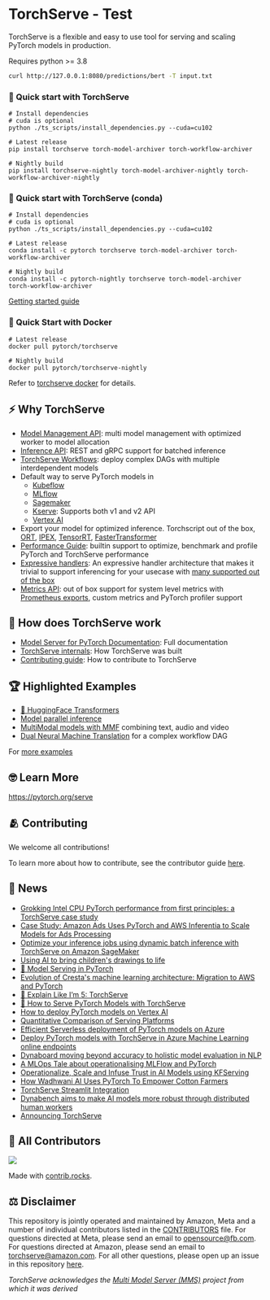 # TorchServe - Test

TorchServe is a flexible and easy to use tool for serving and scaling PyTorch models in production.

Requires python >= 3.8

```bash
curl http://127.0.0.1:8080/predictions/bert -T input.txt
```
### 🚀 Quick start with TorchServe

```
# Install dependencies
# cuda is optional
python ./ts_scripts/install_dependencies.py --cuda=cu102

# Latest release
pip install torchserve torch-model-archiver torch-workflow-archiver

# Nightly build
pip install torchserve-nightly torch-model-archiver-nightly torch-workflow-archiver-nightly
```

### 🚀 Quick start with TorchServe (conda)

```
# Install dependencies
# cuda is optional
python ./ts_scripts/install_dependencies.py --cuda=cu102

# Latest release
conda install -c pytorch torchserve torch-model-archiver torch-workflow-archiver

# Nightly build
conda install -c pytorch-nightly torchserve torch-model-archiver torch-workflow-archiver
```

[Getting started guide](docs/getting_started.md)

### 🐳 Quick Start with Docker

```
# Latest release
docker pull pytorch/torchserve

# Nightly build
docker pull pytorch/torchserve-nightly
```

Refer to [torchserve docker](docker/README.md) for details.

## ⚡ Why TorchServe
* [Model Management API](docs/management_api.md): multi model management with optimized worker to model allocation
* [Inference API](docs/inference_api.md): REST and gRPC support for batched inference
* [TorchServe Workflows](examples/Workflows/README.md): deploy complex DAGs with multiple interdependent models
* Default way to serve PyTorch models in
  * [Kubeflow](https://v0-5.kubeflow.org/docs/components/pytorchserving/)
  * [MLflow](https://github.com/mlflow/mlflow-torchserve)
  * [Sagemaker](https://aws.amazon.com/blogs/machine-learning/serving-pytorch-models-in-production-with-the-amazon-sagemaker-native-torchserve-integration/)
  * [Kserve](https://kserve.github.io/website/0.8/modelserving/v1beta1/torchserve/): Supports both v1 and v2 API
  * [Vertex AI](https://cloud.google.com/blog/topics/developers-practitioners/pytorch-google-cloud-how-deploy-pytorch-models-vertex-ai)
* Export your model for optimized inference. Torchscript out of the box, [ORT](https://discuss.pytorch.org/t/deploying-onnx-model-with-torchserve/97725/2), [IPEX](https://github.com/pytorch/serve/tree/master/examples/intel_extension_for_pytorch), [TensorRT](https://github.com/pytorch/serve/issues/1243), [FasterTransformer](https://github.com/pytorch/serve/tree/master/examples/FasterTransformer_HuggingFace_Bert)
* [Performance Guide](docs/performance_guide.md): builtin support to optimize, benchmark and profile PyTorch and TorchServe performance
* [Expressive handlers](CONTRIBUTING.md): An expressive handler architecture that makes it trivial to support inferencing for your usecase with [many supported out of the box](https://github.com/pytorch/serve/tree/master/ts/torch_handler)
* [Metrics API](docs/metrics.md): out of box support for system level metrics with [Prometheus exports](https://github.com/pytorch/serve/tree/master/examples/custom_metrics), custom metrics and PyTorch profiler support


## 🤔 How does TorchServe work
* [Model Server for PyTorch Documentation](docs/README.md): Full documentation
* [TorchServe internals](docs/internals.md): How TorchServe was built
* [Contributing guide](CONTRIBUTING.md): How to contribute to TorchServe


## 🏆 Highlighted Examples
* [🤗 HuggingFace Transformers](examples/Huggingface_Transformers)
* [Model parallel inference](examples/Huggingface_Transformers#model-parallelism)
* [MultiModal models with MMF](https://github.com/pytorch/serve/tree/master/examples/MMF-activity-recognition) combining text, audio and video
* [Dual Neural Machine Translation](examples/Workflows/nmt_transformers_pipeline) for a complex workflow DAG


For [more examples](examples/README.md)

## 🤓 Learn More
https://pytorch.org/serve


## 🫂 Contributing

We welcome all contributions!

To learn more about how to contribute, see the contributor guide [here](https://github.com/pytorch/serve/blob/master/CONTRIBUTING.md).

## 📰 News
* [Grokking Intel CPU PyTorch performance from first principles: a TorchServe case study](https://pytorch.org/tutorials/intermediate/torchserve_with_ipex.html)
* [Case Study: Amazon Ads Uses PyTorch and AWS Inferentia to Scale Models for Ads Processing](https://pytorch.org/blog/amazon-ads-case-study/)
* [Optimize your inference jobs using dynamic batch inference with TorchServe on Amazon SageMaker](https://aws.amazon.com/blogs/machine-learning/optimize-your-inference-jobs-using-dynamic-batch-inference-with-torchserve-on-amazon-sagemaker/)
* [Using AI to bring children's drawings to life](https://ai.facebook.com/blog/using-ai-to-bring-childrens-drawings-to-life/)
* [🎥 Model Serving in PyTorch](https://www.youtube.com/watch?v=2A17ZtycsPw)
* [Evolution of Cresta's machine learning architecture: Migration to AWS and PyTorch](https://aws.amazon.com/blogs/machine-learning/evolution-of-crestas-machine-learning-architecture-migration-to-aws-and-pytorch/)
* [🎥 Explain Like I’m 5: TorchServe](https://www.youtube.com/watch?v=NEdZbkfHQCk)
* [🎥 How to Serve PyTorch Models with TorchServe](https://www.youtube.com/watch?v=XlO7iQMV3Ik)
* [How to deploy PyTorch models on Vertex AI](https://cloud.google.com/blog/topics/developers-practitioners/pytorch-google-cloud-how-deploy-pytorch-models-vertex-ai)
* [Quantitative Comparison of Serving Platforms](https://biano-ai.github.io/research/2021/08/16/quantitative-comparison-of-serving-platforms-for-neural-networks.html)
* [Efficient Serverless deployment of PyTorch models on Azure](https://medium.com/pytorch/efficient-serverless-deployment-of-pytorch-models-on-azure-dc9c2b6bfee7)
* [Deploy PyTorch models with TorchServe in Azure Machine Learning online endpoints](https://techcommunity.microsoft.com/t5/ai-machine-learning-blog/deploy-pytorch-models-with-torchserve-in-azure-machine-learning/ba-p/2466459)
* [Dynaboard moving beyond accuracy to holistic model evaluation in NLP](https://ai.facebook.com/blog/dynaboard-moving-beyond-accuracy-to-holistic-model-evaluation-in-nlp/)
* [A MLOps Tale about operationalising MLFlow and PyTorch](https://medium.com/mlops-community/engineering-lab-1-team-1-a-mlops-tale-about-operationalising-mlflow-and-pytorch-62193b55dc19)
* [Operationalize, Scale and Infuse Trust in AI Models using KFServing](https://blog.kubeflow.org/release/official/2021/03/08/kfserving-0.5.html)
* [How Wadhwani AI Uses PyTorch To Empower Cotton Farmers](https://medium.com/pytorch/how-wadhwani-ai-uses-pytorch-to-empower-cotton-farmers-14397f4c9f2b)
* [TorchServe Streamlit Integration](https://cceyda.github.io/blog/huggingface/torchserve/streamlit/ner/2020/10/09/huggingface_streamlit_serve.html)
* [Dynabench aims to make AI models more robust through distributed human workers](https://venturebeat.com/2020/09/24/facebooks-dynabench-aims-to-make-ai-models-more-robust-through-distributed-human-workers/)
* [Announcing TorchServe](https://aws.amazon.com/blogs/aws/announcing-torchserve-an-open-source-model-server-for-pytorch/)

## 💖 All Contributors

<a href="https://github.com/pytorch/serve/graphs/contributors">
  <img src="https://contrib.rocks/image?repo=pytorch/serve" />
</a>

Made with [contrib.rocks](https://contrib.rocks).
## ⚖️ Disclaimer
This repository is jointly operated and maintained by Amazon, Meta and a number of individual contributors listed in the [CONTRIBUTORS](https://github.com/pytorch/serve/graphs/contributors) file. For questions directed at Meta, please send an email to opensource@fb.com. For questions directed at Amazon, please send an email to torchserve@amazon.com. For all other questions, please open up an issue in this repository [here](https://github.com/pytorch/serve/issues).

*TorchServe acknowledges the [Multi Model Server (MMS)](https://github.com/awslabs/multi-model-server) project from which it was derived*
